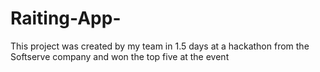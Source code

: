 # Raiting-App-
This project was created by my team in 1.5 days at a hackathon from the Softserve company and won the top five at the event
